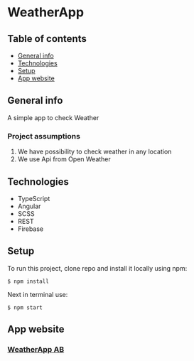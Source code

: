 # WeatherApp

## Table of contents
* [General info](#general-info)
* [Technologies](#Technologies)
* [Setup](#Setup)
* [App website](#App-website)

## General info

A simple app to check Weather

### Project assumptions
1. We have possibility to check weather in any location
2. We use Api from Open Weather

## Technologies
* TypeScript
* Angular
* SCSS
* REST
* Firebase

## Setup
To run this project, clone repo and install it locally using npm:

```
$ npm install
```

Next in terminal use:
```
$ npm start
```
## App website

### [WeatherApp AB](https://ng-weatherapp-ab.web.app/)
